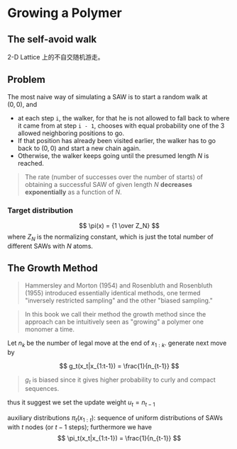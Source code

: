 # Growing a Polymer

## The self-avoid walk

2-D Lattice 上的不自交随机游走。

## Problem

The most naive way of simulating a SAW is to start a random walk at  
$(0, 0)$, and 
- at each step `i`, the walker, for that he is not allowed to fall back to where it came from at step `i - 1`, chooses with equal probability one of the $3$ allowed neighboring positions to go. 
- If that position has already been visited earlier, the walker has to go back to $(0,0)$ and start a new chain again.
- Otherwise, the walker keeps going until the presumed length $N$ is reached.

>The rate (number of successes over the number of starts) of obtaining a successful SAW of given length $N$ **decreases exponentially** as a function of $N$.

### Target distribution

$$
	\pi(x) = {1 \over Z_N}
$$
where $Z_N$ is the normalizing constant, which is just the total number of different SAWs with $N$ atoms.

## The Growth Method

>Hammersley and Morton (1954) and Rosenbluth and Rosenbluth (1955) introduced essentially identical methods, one termed "inversely restricted sampling" and the other "biased sampling."

> In this book we call their method the growth method since the approach can be intuitively seen as "growing" a polymer one monomer a time.

Let $n_k$ be the number of legal move at the end of $x_{1:k}$. generate next move by

$$
g_t(x_t|x_{1:t-1}) = \frac{1}{n_{t-1}}
$$

>$g_t$ is biased since it gives higher probability to curly and compact sequences.

thus it suggest we set the update weight $u_t = n_{t-1}$

auxiliary distributions $\pi_t(x_{1:t})$:    sequence of uniform distributions of SAWs with $t$ nodes (or $t-1$ steps); furthermore we have
$$
	\pi_t(x_t|x_{1:t-1}) = \frac{1}{n_{t-1}} 
$$

